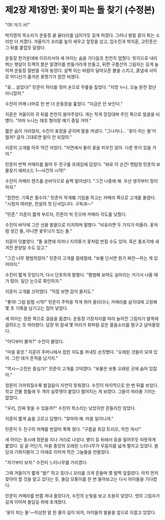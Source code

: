 # 제2장 제1장면: 꽃이 피는 돌 찾기 (수정본)

"야! 거기 서!"

박지영의 목소리가 운동장 끝 울타리를 넘어가듯 길게 퍼졌다. 그러나 발밑 흙이 튀는 소리만 더 커졌다. 겨울이가 꼬리를 높이 세우고 앞장을 섰고, 임수진과 박지훈, 고민준은 그 뒤를 붙잡듯 달렸다.

운동장 한가운데에 이르러서야 세 아이는 숨을 가다듬듯 천천히 멈췄다. 빗각으로 내리쬐는 햇살이 트랙의 붉은 알갱이를 번들거리게 만들고, 뒤편 구름산의 그림자는 길게 늘어져 운동장 절반을 식혀 놓았다. 살짝 이는 바람이 달아오른 볼을 스치고, 흙냄새 사이로 어디선가 옮겨온 꽃향기가 잠깐 비쳤다.

"휴… 살았다!" 민준이 허리를 꺾어 손으로 무릎을 짚었다. "지영 누나, 오늘 완전 장난 아니었어."

수진이 어깨 너머로 한 번 더 운동장을 훑었다. "지금은 안 보인다."

지훈은 겨울이의 귀 뒤를 천천히 쓸어주었다. 개는 작게 낑낑대며 주인 쪽으로 얼굴을 비볐다. "아마 누나는 태호 형이랑 얘기 중일 거야."

짧은 숨이 가라앉자, 수진이 표정을 굳히며 말을 꺼냈다. "그나저나… '꽃이 피는 돌'이 뭘까? 글자 그대로면 말이 안 되잖아."

지훈이 고개를 아주 약간 저었다. "자연에서 돌이 꽃을 피우진 않아. 다른 뜻이 있을 거야."

민준이 번쩍 카메라를 들어 두 친구를 프레임에 담았다. "바로 이 순간! 명탐정 민준의 보물찾기 에피소드 1—사건의 시작!"

수진이 카메라 렌즈를 손바닥으로 슬쩍 밀어냈다. "그건 나중에 해. 우선 생각부터 정리하자."

"잠깐만. 기록은 필수야." 민준이 작게咳 기침을 하고는 카메라 쪽으로 고개를 돌렸다. "시청자 여러분, 전설의 첫 단서입니다. 구독과—"

"민준." 지훈이 짧게 부르자, 민준이 씩 웃으며 카메라 각도를 낮췄다.

수진이 바닥에 그은 선을 발끝으로 터치하며 말했다. "비유라면 두 가지가 떠올라. 꽃처럼 생긴 돌, 아니면 꽃무늬가 있는 돌."

지훈이 덧붙였다. "돌 표면에 이끼나 지의류가 꽃처럼 번질 수도 있어. 혹은 돌조각에 새겨진 문양일 수도 있고."

"그건 너무 평범하잖아." 민준이 고개를 절레절레. "보물 단서면 뭔가 짜잔—하는 게 있어야지."

수진이 짧게 웃었다가, 다시 단호하게 말했다. "평범해 보여도 실마리는 거기서 나올 때가 많아. 일단 눈으로 확인하자."

지훈이 고개를 끄덕였다. "직접 보면 감이 올지도."

"좋아! 그럼 탐험 시작!" 민준이 주먹을 작게 쥐어 올리더니, 카메라를 삼각대에 고정해 몇 초 기록을 남기고는 접어 넣었다.

세 아이는 정문 쪽으로 걸음을 옮겼다. 운동장 가장자리를 따라 늘어진 그림자가 발목에 걸려드는 듯 따라왔다. 담장 위 참새 몇 마리가 휘파람 같은 울음소리를 떨구고 날아올랐다.

"어디부터 볼까?" 수진이 물었다.

"마을 중앙." 지훈이 주머니에서 접힌 지도를 꺼내듯 손짓했다. "오래된 것들이 모여 있어. 그런 데가 흔적을 남기지."

"역시—고전은 중심가!" 민준이 고개를 끄덕였다. "보물은 보통 오래된 곳에 숨어 있잖아."

정문이 가까워질수록 발걸음이 자연히 맞춰졌다. 수진이 마지막으로 한 번 뒤를 보았다. 학교 건물 창틀에 두 개의 실루엣이 붙었다 떨어지는 게 보였다. 그들이 따라올 기미는 없었다.

"우리, 진짜 찾을 수 있을까?" 수진의 목소리는 낮았지만 흔들리진 않았다.

지훈이 짧게 숨을 고르고 답했다. "찾아야 해. 마을 일이니까."

민준이 두 친구의 어깨를 번갈아 툭툭 쳤다. "구름골 최강 트리오, 작전 개시!"

세 아이는 동시에 정문을 지나 거리로 나섰다. 볕이 등 뒤에서 등을 밀어주듯 따뜻하게 붙었다. 길 끝 어딘가, 마을 중앙의 오래된 느티나무가 우듬지를 넓게 펼치고 있었다. 돌담과 기와지붕이 그 아래로 이어져 작은 그늘들을 만들었다.

"저기부터 보자." 수진이 느티나무를 가리켰다.

그때 겨울이가 짧게 "왈!" 하고 짖더니 꼬리를 크게 흔들며 몇 발짝 앞질렀다. 마치 먼저 찾아야 할 것을 알고 있다는 듯, 돌담 모퉁이를 한 번 돌아보고는 다시 아이들을 기다렸다.

민준이 카메라를 반쯤 꺼내 들었다가, 수진의 눈빛을 보고 조용히 넣었다. 셋의 그림자가 길게 이어져 돌담길 위에 포개졌다.

'꽃이 피는 돌'—이상한 말 한 줄이 길이 되어, 아이들의 발끝을 앞으로 이끌고 있었다.
